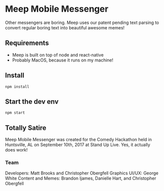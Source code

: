 # Meep Mobile Messenger #

Other messengers are boring. Meep uses our patent pending text 
parsing to convert regular boring text into beautiful awesome
memes!

## Requirements ##

* Meep is built on top of node and react-native
* Probably MacOS, because it runs on my machine!

## Install ##

	npm install

## Start the dev env ##

	npm start
	
## Totally Satire ##
Meep Mobile Messenger was created for the Comedy Hackathon held in
Huntsville, AL on September 10th, 2017 at Stand Up Live. Yes, it 
actually does work!

### Team ###
Developers: Matt Brooks and Christopher Obergfell
Graphics UI/UX: George White
Content and Memes: Brandon Ijames, Danielle Hart, and Christopher Obergfell
